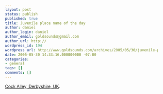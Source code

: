```yaml
---
layout: post
status: publish
published: true
title: Juvenile place name of the day
author: daniel
author_login: daniel
author_email: goldsounds@gmail.com
author_url: http://
wordpress_id: 194
wordpress_url: http://www.goldsounds.com/archives/2005/05/30/juvenile-place-name-of-the-day/
date: 2005-05-30 14:33:16.000000000 -07:00
categories:
- general
tags: []
comments: []
---
```

<a href="http://mappoint.msn.com/(5kqv3w55lxipojfmoamtxya5)/map.aspx?L=EUR&C=53.21673%2c-1.38331&A=41.56667&P=|9B95D8|&TI=Cock+Alley%2c+Derbyshire%2c+England%2c+United+Kingdom">Cock Alley, Derbyshire, UK</a>.
